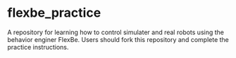 # flexbe_practice
A repository for learning how to control simulater and real robots using the behavior enginer FlexBe. Users should fork this repository and complete the practice instructions.
